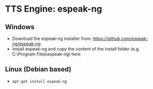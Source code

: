 # TTS Engine: espeak-ng

## Windows

* Download the espeak-ng installer from: https://github.com/espeak-ng/espeak-ng
* Install espeak-ng and copy the content of the install folder (e.g. C:\Program Files\espeak-ng) here

## Linux (Debian based)

* `apt-get install espeak-ng`


